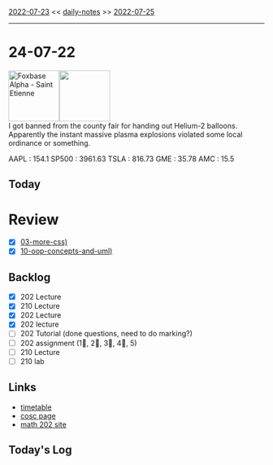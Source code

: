 [2022-07-23](daily_notes/2022-07-23) << [daily-notes](notes/daily-notes.md) >> [2022-07-25](daily_notes/2022-07-25)

---
# 24-07-22
<a href='spotify:album:7MchqcYlL1fSLwZ20Z7zXP'><img src='https://i.scdn.co/image/9936648142987ff97b40d85e355fadfafba8391f' alt='Foxbase Alpha - Saint Etienne' height=100></a><img src='https://imgs.xkcd.com/comics/physics_cost_saving_tips.png' height=100>
<br>I got banned from the county fair for handing out Helium-2 balloons. Apparently the instant massive plasma explosions violated some local ordinance or something.

AAPL : 154.1 
SP500 : 3961.63 
TSLA : 816.73
GME : 35.78
AMC : 15.5

## Today



# Review
- [x] [03-more-css)](notes/03-more-css.md)
- [x] [10-oop-concepts-and-uml)](notes/10-oop-concepts-and-uml.md)

## Backlog
- [x] 202 Lecture
- [x] 210 Lecture
- [x] 202 Lecture
- [x] 202 lecture
- [ ] 202 Tutorial (done questions, need to do marking?)
- [ ] 202 assignment (1⃫, 2⃫, 3⃫, 4⃫, 5)
- [ ] 210 Lecture
- [ ] 210 lab

## Links
- [timetable](https://i.imgur.com/9ghbvAG.png)
- [cosc page](https://cosc203.cspages.otago.ac.nz)
- [math 202 site](https://www.maths.otago.ac.nz/?resOLAF)

## Today's Log